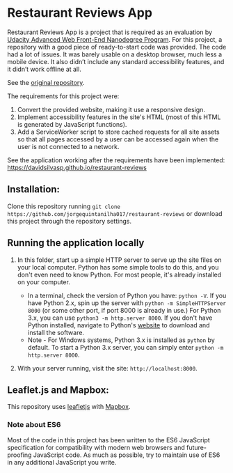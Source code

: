 # Restaurant Reviews App

Restaurant Reviews App is a project that is required as an evaluation by [Udacity Advanced Web Front-End Nanodegree Program](https://www.udacity.com/course/front-end-web-developer-nanodegree--nd001). For this project, a repository with a good piece of ready-to-start code was provided. The code had a lot of issues. It was barely usable on a desktop browser, much less a mobile device. It also didn’t include any standard accessibility features, and it didn’t work offline at all.

See the [original repository](https://github.com/udacity/mws-restaurant-stage-1).

The requirements for this project were:
1. Convert the provided website, making it use a responsive design.
2. Implement accessibility features in the site's HTML (most of this HTML is generated by JavaScript functions).
3. Add a ServiceWorker script to store cached requests for all site assets so that all pages accessed by a user can be accessed again when the user is not connected to a network.

See the application working after the requirements have been implemented: https://davidsilvasp.github.io/restaurant-reviews

## Installation:

Clone this repository running `git clone https://github.com/jorgequintanilha017/restaurant-reviews` or download this project through the repository settings.

## Running the application locally

1. In this folder, start up a simple HTTP server to serve up the site files on your local computer. Python has some simple tools to do this, and you don't even need to know Python. For most people, it's already installed on your computer.

    * In a terminal, check the version of Python you have: `python -V`. If you have Python 2.x, spin up the server with `python -m SimpleHTTPServer 8000` (or some other port, if port 8000 is already in use.) For Python 3.x, you can use `python3 -m http.server 8000`. If you don't have Python installed, navigate to Python's [website](https://www.python.org/) to download and install the software.
   * Note -  For Windows systems, Python 3.x is installed as `python` by default. To start a Python 3.x server, you can simply enter `python -m http.server 8000`.
2. With your server running, visit the site: `http://localhost:8000`.

## Leaflet.js and Mapbox:

This repository uses [leafletjs](https://leafletjs.com/) with [Mapbox](https://www.mapbox.com/).

### Note about ES6

Most of the code in this project has been written to the ES6 JavaScript specification for compatibility with modern web browsers and future-proofing JavaScript code. As much as possible, try to maintain use of ES6 in any additional JavaScript you write.
